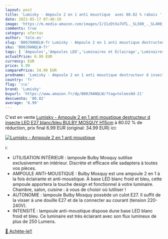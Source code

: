 ```yaml
---
layout: post
title: 'Lumisky - Ampoule 2 en 1 anti moustique  avec 80.02 % rabais '
date: 2021-05-17 07:46:19
image: 'https://m.media-amazon.com/images/I/31zDtXu7UTL._SL500_._SL400_.jpg'
comments: true
category: ofertas
author: 'tole.es'
slug: 'B00J9ANQLW-fr Lumisky - Ampoule 2 en 1 anti moustique destructeur d...'
sku: 'B00J9ANQLW-fr'
tags: [ 'Ampoules','Ampoules LED','Luminaires et Éclairage','Luminaires et éclairage','lumisky', ]
actualPrice: 6.99 EUR
currency: EUR
price: 6.99
comparePrice: 34.99 EUR
prodname: 'Lumisky - Ampoule 2 en 1 anti moustique destructeur d insecte LED E27 blanc/bleu BULBY MOSQUY H15cm'
country: 'fr'
flag: '🇫🇷'
brand: 'Lumisky'
buyurl: 'https://www.amazon.fr/dp/B00J9ANQLW/?tag=tolees0d-21'
descuento: '80.02'
average: '6.99'
---
```


C'est en vente [Lumisky - Ampoule 2 en 1 anti moustique destructeur d insecte LED E27 blanc/bleu BULBY MOSQUY H15cm](https://www.amazon.fr/dp/B00J9ANQLW/?tag=tolees0d-21)  à  80.02 % de réduction, prix final  6.99 EUR (original: 34.99 EUR) ici:

[![Lumisky - Ampoule 2 en 1 anti moustique ](https://m.media-amazon.com/images/I/31zDtXu7UTL._SL500_._SL400_.jpg)](https://www.amazon.fr/dp/B00J9ANQLW/?tag=tolees0d-21)

ℹ️:

- UTILISATION INTÉRIEUR : lampoule Bulby Mosquy sutilise exclusivement en intérieur. Discrète et efficace elle sadaptera à toutes vos pièces.
- AMPOULE ANTI-MOUSTIQUE : Bulby Mosquy est une ampoule 2 en 1 à la fois éclairante et anti-moustique. A base LED blanc froid et bleu, cette ampoule apportera la touche design et fonctionnel à votre luminaire. Chambre, salon, cuisine : à vous de choisir où lutiliser !
- AUTONOMIE : lampoule Bulby Mosquy possède un culot E27. Il suffit de la visser à une douille E27 et de la connecter au courant (tension 220-240V).
- INTENSITÉ : lampoule anti-moustique dispose dune base LED blanc froid et bleu. Ce luminaire est très éclairant avec son flux lumineux de plus de 250 Lumens.

[🛒 Achète-le!!](https://www.amazon.fr/dp/B00J9ANQLW/?tag=tolees0d-21)
